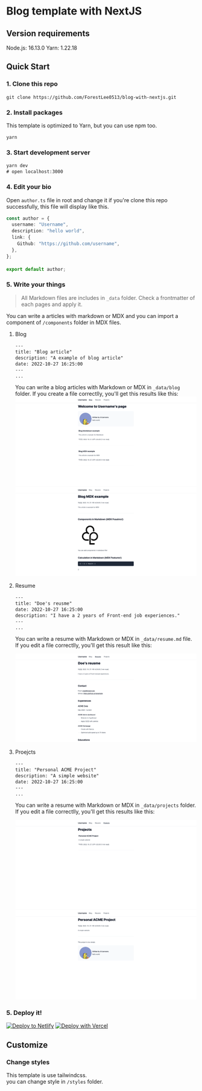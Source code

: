 # Blog template with NextJS

## Version requirements

Node.js: 16.13.0
Yarn: 1.22.18

## Quick Start

### 1. Clone this repo

```
git clone https://github.com/ForestLee0513/blog-with-nextjs.git
```

### 2. Install packages

This template is optimized to Yarn, but you can use npm too.

```
yarn
```

### 3. Start development server

```
yarn dev
# open localhost:3000
```

### 4. Edit your bio

Open `author.ts` file in root and change it if you're clone this repo successfully, this file will display like this.

```typescript
const author = {
  username: "Username",
  description: "hello world",
  link: {
    Github: "https://github.com/username",
  },
};

export default author;
```

### 5. Write your things

> All Markdown files are includes in `_data` folder.
> Check a frontmatter of each pages and apply it.

You can write a articles with markdown or MDX and you can import a component of `/components` folder in MDX files.

1. Blog

   ```
   ---
   title: "Blog article"
   description: "A example of blog article"
   date: 2022-10-27 16:25:00
   ---
   ...
   ```

   You can write a blog articles with Markdown or MDX in `_data/blog` folder.
   If you create a file correctlly, you'll get this results like this:
   ![Blog index](docs/images/blog-index.png)
   ![Blog article](docs/images/blog-article.png)

2. Resume

   ```
   ---
   title: "Doe's reusme"
   date: 2022-10-27 16:25:00
   description: "I have a 2 years of Front-end job experiences."
   ---
   ...
   ```

   You can write a resume with Markdown or MDX in `_data/resume.md` file.
   If you edit a file correctlly, you'll get this result like this:

   ![Resume](docs/images/resume.png)

3. Proejcts

   ```
   ---
   title: "Personal ACME Project"
   description: "A simple website"
   date: 2022-10-27 16:25:00
   ---
   ...
   ```

   You can write a resume with Markdown or MDX in `_data/projects` folder.
   If you edit a file correctlly, you'll get this results like this:

   ![Projects index](docs/images/projects-index.png)
   ![Projects article](docs/images/projects-article.png)

### 5. Deploy it!

[![Deploy to Netlify](https://www.netlify.com/img/deploy/button.svg)](https://app.netlify.com/start/deploy?repository=https://github.com/ForestLee0513/blog-with-nextjs) [![Deploy with Vercel](https://vercel.com/button)](https://vercel.com/new/clone?repository-url=https%3A%2F%2Fgithub.com%2FForestLee0513%2Fblog-with-nextjs)

## Customize

### Change styles

This template is use tailwindcss.  
you can change style in `/styles` folder.
